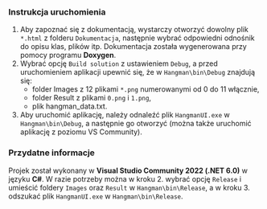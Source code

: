 ### Instrukcja uruchomienia

1. Aby zapoznać się z dokumentacją, wystarczy otworzyć dowolny plik ``*.html`` z folderu ``Dokumentacja``, następnie wybrać odpowiedni odnośnik do opisu klas, plików itp. Dokumentacja została wygenerowana przy pomocy programu **Doxygen**.
2. Wybrać opcję ``Build solution`` z ustawieniem ``Debug``, a przed uruchomieniem aplikacji upewnić się, że w ``Hangman\bin\Debug`` znajdują się:
    - folder Images z 12 plikami ``*.png`` numerowanymi od 0 do 11 włącznie,
    - folder Result z plikami ``0.png`` i ``1.png``,
    - plik hangman_data.txt.
3. Aby uruchomić aplikację, należy odnaleźć plik ``HangmanUI.exe`` w ``Hangman\bin\Debug``, a następnie go otworzyć (można także uruchomić aplikację z poziomu VS Community).

### Przydatne informacje

Projek został wykonany w **Visual Studio Community 2022 (.NET 6.0)** w języku **C#**. W razie potrzeby można w kroku 2. wybrać opcję ``Release`` i umieścić foldery ``Images`` oraz ``Result`` w ``Hangman\bin\Release``, a w kroku 3. odszukać plik ``HangmanUI.exe`` w ``Hangman\bin\Release``.